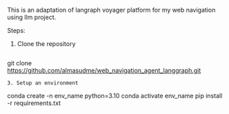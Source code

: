 This is an adaptation of langraph voyager platform for my web navigation using llm project.

Steps:
1. Clone the repository
   ```
git clone https://github.com/almasudme/web_navigation_agent_langgraph.git
   ```
3. Setup an environment
```
conda create -n env_name python=3.10
conda activate env_name
pip install -r requirements.txt
```
